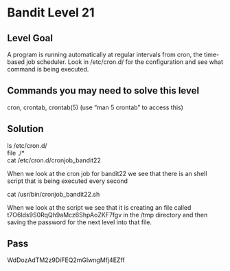 # Bandit Level 21
## Level Goal
A program is running automatically at regular intervals from cron, the time-based job scheduler. Look in /etc/cron.d/ for the configuration and see what command is being executed.

## Commands you may need to solve this level
cron, crontab, crontab(5) (use “man 5 crontab” to access this)

## Solution
ls /etc/cron.d/ \
file ./* \
cat /etc/cron.d/cronjob_bandit22

When we look at the cron job for bandit22 we see that there is an shell script that is being executed every second

cat /usr/bin/cronjob_bandit22.sh

When we look at the script we see that it is creating an file called t7O6lds9S0RqQh9aMcz6ShpAoZKF7fgv in the /tmp directory and then saving the password for the next level into that file.

## Pass
WdDozAdTM2z9DiFEQ2mGlwngMfj4EZff